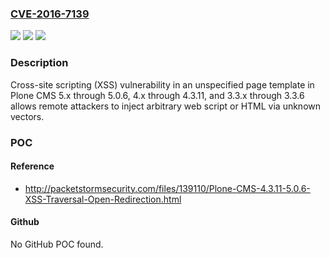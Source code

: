 ### [CVE-2016-7139](https://cve.mitre.org/cgi-bin/cvename.cgi?name=CVE-2016-7139)
![](https://img.shields.io/static/v1?label=Product&message=n%2Fa&color=blue)
![](https://img.shields.io/static/v1?label=Version&message=n%2Fa&color=blue)
![](https://img.shields.io/static/v1?label=Vulnerability&message=n%2Fa&color=brighgreen)

### Description

Cross-site scripting (XSS) vulnerability in an unspecified page template in Plone CMS 5.x through 5.0.6, 4.x through 4.3.11, and 3.3.x through 3.3.6 allows remote attackers to inject arbitrary web script or HTML via unknown vectors.

### POC

#### Reference
- http://packetstormsecurity.com/files/139110/Plone-CMS-4.3.11-5.0.6-XSS-Traversal-Open-Redirection.html

#### Github
No GitHub POC found.


